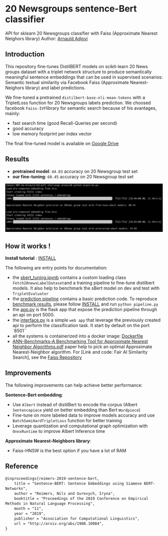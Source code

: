 # 20 Newsgroups sentence-Bert classifier

API for sklearn 20 Newsgroups classifier with Faiss (Approximate Nearest Neighors library)
Author: [Arnauld Adjovi](https://github.com/gandalf012)


## Introduction
This repository fine-tunes DistilBERT models on scikit-learn 20 News groups dataset with a triplet network structure to produce semantically meaningful sentence embeddings that can be used in supervised scenarios: Semantic textual similarity via Facebook Faiss (Approximate Nearest-Neighors library) and label predictions.

We fine-tuned a pretrained `distilbert-base-nli-mean-tokens` with a TripletLoss function for 20 Newsgroups labels prediction.
We choosed facebook `Faiss-IVF`library for semantic search because of his avantages, mainly:
- fast search time (good Recall-Queries per second)
- good accuracy
- low memory footprint per index vector

The final fine-tuned model is available on [Google Drive](https://drive.google.com/uc?export=download&id=1VjYGZasx9sEuJ2u9DCirb8L2wdIYIcsM)

## Results

- **pretrained model**: `44.03` accuracy on 20 Newsgroup test set 
- **our fine-tuning**: `60.45` accuracy on 20 Newsgroup test set 

![pipeline benchmark on test set for Faiss and pretrained Sbert](https://github.com/gandalf012/SentenceBert-20newsgroup-Classifier/blob/master/images/pipeline_bench.png)

## How it works !

**Install tutorial** : [INSTALL](https://github.com/gandalf012/SentenceBert-20newsgroup-Classifier/blob/master/INSTALL.md)

The following are entry points for documentation:

- the [sbert_tuning.ipynb](https://github.com/gandalf012/SentenceBert-20newsgroup-Classifier/blob/master/sbert_tuning.ipynb) contains a custom loading class `Fetch20newsLabelDataset`and a training pipeline to fine-tune distilbert models. It also help to benchmark the sBert model on dev and test with `TripletEvaluator`
- the [prediction pipeline](https://github.com/gandalf012/SentenceBert-20newsgroup-Classifier/blob/master/pipeline.py) contains a basic prediction code. To reproduce [benchmark results](https://github.com/gandalf012/SentenceBert-20newsgroup-Classifier/tree/master/images), please follow [INSTALL](https://github.com/gandalf012/SentenceBert-20newsgroup-Classifier/blob/master/INSTALL.md) and run `python pipeline.py`
- the [app.py](https://github.com/gandalf012/SentenceBert-20newsgroup-Classifier/blob/master/app.py) is the flask app that expose the prediction pipeline through an api on port 5000. 
- the [interface.py](https://github.com/gandalf012/SentenceBert-20newsgroup-Classifier/blob/master/interface.py) is a simple `web app` that leverage the previously created api to perform the classification task. It start by default on the port `8501``
- all the systems is containerized into a docker image: [Dockerfile](https://github.com/gandalf012/SentenceBert-20newsgroup-Classifier/blob/master/Dockerfile)
- [ANN-Benchmarks-A Benchmarking Tool for Approximate Nearest Neighbor Algorithms.pdf](https://github.com/gandalf012/SentenceBert-20newsgroup-Classifier/tree/master/Paper) paper help to pick an optimal Approximate Nearest-Neighbor algorithm. For [Link and code: Fair AI Similarity Search], see the [Faiss Repository](https://github.com/facebookresearch/faiss/wiki/Getting-started)

## Improvements

The following improvements can help achieve better performance:

**Sentence-Bert embedding**:
- Use `Albert` instead of distilBert to encode the corpus (Albert `Sentencepiece` yield on better embedding than Bert `Wordpiece`)
- Fine-tune on more labeled data to improve models accuracy and use `BatchSemiHardTripletLoss` function for better training
- Leverage quantization and computational graph optimization with `OnnxRuntime` to improve Albert Inference time

**Approximate Nearest-Neighbors library**:
- Faiss-HNSW is the best option if you have a lot of RAM


## Reference

``` 
@inproceedings{reimers-2019-sentence-bert,
    title = "Sentence-BERT: Sentence Embeddings using Siamese BERT-Networks",
    author = "Reimers, Nils and Gurevych, Iryna",
    booktitle = "Proceedings of the 2019 Conference on Empirical Methods in Natural Language Processing",
    month = "11",
    year = "2019",
    publisher = "Association for Computational Linguistics",
    url = "http://arxiv.org/abs/1908.10084",
}
```